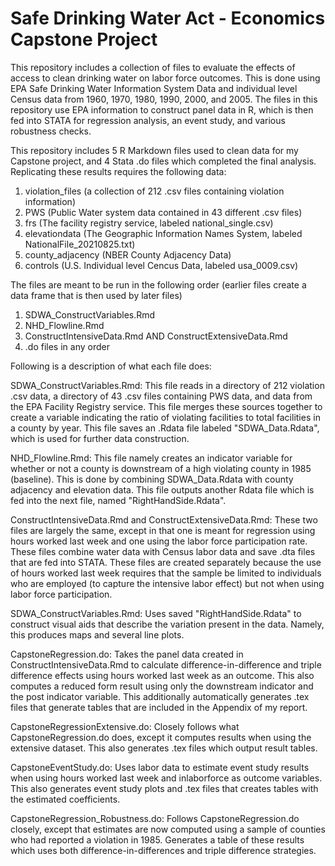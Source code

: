 # Safe Drinking Water Act - Economics Capstone Project

This repository includes a collection of files to evaluate the effects of access to clean drinking water on labor force outcomes. This is done using EPA Safe Drinking Water Information System Data and individual level Census data from 1960, 1970, 1980, 1990, 2000, and 2005. The files in this repository use EPA information to construct panel data in R, which is then fed into STATA for regression analysis, an event study, and various robustness checks.  

This repository includes 5 R Markdown files used to clean data for my Capstone project, and 4 Stata .do files which completed the final analysis. 
Replicating these results requires the following data:
1. violation_files (a collection of 212 .csv files containing violation information)
2. PWS (Public Water system data contained in 43 different .csv files)
3. frs (The facility registry service, labeled national_single.csv)
4. elevationdata (The Geographic Information Names System, labeled NationalFile_20210825.txt)
5. county_adjacency (NBER County Adjacency Data)
6. controls (U.S. Individual level Cencus Data, labeled usa_0009.csv)

The files are meant to be run in the following order (earlier files create a data frame that is then used by later files)
1. SDWA_ConstructVariables.Rmd
2. NHD_Flowline.Rmd
3. ConstructIntensiveData.Rmd AND ConstructExtensiveData.Rmd 
4. .do files in any order

Following is a description of what each file does:

SDWA_ConstructVariables.Rmd: This file reads in a directory of 212 violation .csv data, a directory of 43 .csv files containing PWS data, and data from the EPA Facility Registry service. This file merges these sources together to create a variable indicating the ratio of violating facilities to total facilities in a county by year. This file saves an .Rdata file labeled "SDWA_Data.Rdata", which is used for further data construction.

NHD_Flowline.Rmd: This file namely creates an indicator variable for whether or not a county is downstream of a high violating county in 1985 (baseline). This is done by combining SDWA_Data.Rdata with county adjacency and elevation data. This file outputs another Rdata file which is fed into the next file, named "RightHandSide.Rdata".

ConstructIntensiveData.Rmd and ConstructExtensiveData.Rmd: These two files are largely the same, except in that one is meant for regression using hours worked last week and one using the labor force participation rate. These files combine water data with Census labor data and save .dta files that are fed into STATA. These files are created separately because the use of hours worked last week requires that the sample be limited to individuals who are employed (to capture the intensive labor effect) but not when using labor force participation. 

SDWA_ConstructVariables.Rmd: Uses saved "RightHandSide.Rdata" to construct visual aids that describe the variation present in the data. Namely, this produces maps and several line plots. 

CapstoneRegression.do: Takes the panel data created in ConstructIntensiveData.Rmd to calculate difference-in-difference and triple difference effects using hours worked last week as an outcome. This also computes a reduced form result using only the downstream indicator and the post indicator variable. This additionally automatically generates .tex files that generate tables that are included in the Appendix of my report. 

CapstoneRegressionExtensive.do: Closely follows what CapstoneRegression.do does, except it computes results when using the extensive dataset. This also generates .tex files which output result tables. 

CapstoneEventStudy.do: Uses labor data to estimate event study results when using hours worked last week and inlaborforce as outcome variables. This also generates event study plots and .tex files that creates tables with the estimated coefficients.

CapstoneRegression_Robustness.do: Follows CapstoneRegression.do closely, except that estimates are now computed using a sample of counties who had reported a violation in 1985. Generates a table of these results which uses both difference-in-differences and triple difference strategies.

